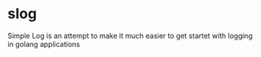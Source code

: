 # slog
Simple Log is an attempt to make it much easier to get startet with logging in golang applications
